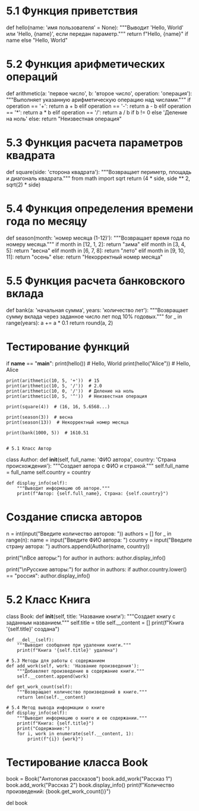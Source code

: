 # 5.1 Функция приветствия
def hello(name: 'имя пользователя' = None):
    """Выводит 'Hello, World' или 'Hello, {name}', если передан параметр."""
    return f"Hello, {name}" if name else "Hello, World"

# 5.2 Функция арифметических операций
def arithmetic(a: 'первое число', b: 'второе число', operation: 'операция'): 
    """Выполняет указанную арифметическую операцию над числами."""
    if operation == '+':
        return a + b
    elif operation == '-':
        return a - b
    elif operation == '*':
        return a * b
    elif operation == '/':
        return a / b if b != 0 else 'Деление на ноль'
    else:
        return "Неизвестная операция"

# 5.3 Функция расчета параметров квадрата
def square(side: 'сторона квадрата'):
    """Возвращает периметр, площадь и диагональ квадрата."""
    from math import sqrt
    return (4 * side, side ** 2, sqrt(2) * side)

# 5.4 Функция определения времени года по месяцу
def season(month: 'номер месяца (1-12)'):
    """Возвращает время года по номеру месяца."""
    if month in [12, 1, 2]:
        return "зима"
    elif month in [3, 4, 5]:
        return "весна"
    elif month in [6, 7, 8]:
        return "лето"
    elif month in [9, 10, 11]:
        return "осень"
    else:
        return "Некорректный номер месяца"

# 5.5 Функция расчета банковского вклада
def bank(a: 'начальная сумма', years: 'количество лет'):
    """Возвращает сумму вклада через заданное число лет под 10% годовых."""
    for _ in range(years):
        a += a * 0.1
    return round(a, 2)

# Тестирование функций
if __name__ == "__main__":
    print(hello())  # Hello, World
    print(hello("Alice"))  # Hello, Alice
    
    print(arithmetic(10, 5, '+'))  # 15
    print(arithmetic(10, 5, '/'))  # 2.0
    print(arithmetic(10, 0, '/'))  # Деление на ноль
    print(arithmetic(10, 5, '^'))  # Неизвестная операция
    
    print(square(4))  # (16, 16, 5.6568...)
    
    print(season(3))  # весна
    print(season(13))  # Некорректный номер месяца
    
    print(bank(1000, 5))  # 1610.51


    # 5.1 Класс Автор
class Author:
    def __init__(self, full_name: 'ФИО автора', country: 'Страна происхождения'):
        """Создает автора с ФИО и страной."""
        self.full_name = full_name
        self.country = country
    
    def display_info(self):
        """Выводит информацию об авторе."""
        print(f"Автор: {self.full_name}, Страна: {self.country}")

# Создание списка авторов
n = int(input("Введите количество авторов: "))
authors = []
for _ in range(n):
    name = input("Введите ФИО автора: ")
    country = input("Введите страну автора: ")
    authors.append(Author(name, country))

print("\nВсе авторы:")
for author in authors:
    author.display_info()

print("\nРусские авторы:")
for author in authors:
    if author.country.lower() == "россия":
        author.display_info()


# 5.2 Класс Книга
class Book:
    def __init__(self, title: 'Название книги'):
        """Создает книгу с заданным названием."""
        self.title = title
        self.__content = []
        print(f"Книга '{self.title}' создана")
    
    def __del__(self):
        """Выводит сообщение при удалении книги."""
        print(f"Книга '{self.title}' удалена")
    
    # 5.3 Методы для работы с содержанием
    def add_work(self, work: 'Название произведения'):
        """Добавляет произведение в содержание книги."""
        self.__content.append(work)
    
    def get_work_count(self):
        """Возвращает количество произведений в книге."""
        return len(self.__content)
    
    # 5.4 Метод вывода информации о книге
    def display_info(self):
        """Выводит информацию о книге и ее содержании."""
        print(f"Книга: {self.title}")
        print("Содержание:")
        for i, work in enumerate(self.__content, 1):
            print(f"{i}) {work}")

# Тестирование класса Book
book = Book("Антология рассказов")
book.add_work("Рассказ 1")
book.add_work("Рассказ 2")
book.display_info()
print(f"Количество произведений: {book.get_work_count()}")

del book
